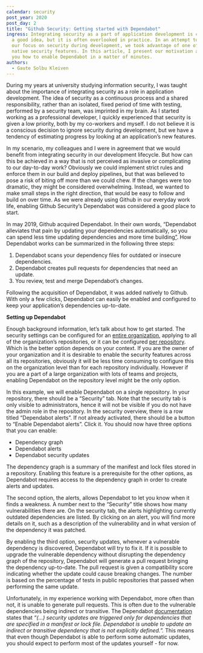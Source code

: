 ```yaml
---
calendar: security
post_year: 2020
post_day: 2
title: "Github Security: Getting started with Dependabot"
ingress: Integrating security as a part of application development is considered
  a good idea, but it is often overlooked in practice. In an attempt to increase
  our focus on security during development, we took advantage of one of Github's
  native security features. In this article, I present our motivation and show
  you how to enable Dependabot in a matter of minutes.
authors:
  - Gaute Solbu Kleiven
---
```

During my years at university studying information security, I was taught about the importance of integrating security as a role in application development. The idea of security as a continuous process and a shared responsibility, rather than an isolated, fixed period of time with testing, performed by a security team, was imprinted in my brain. As I started working as a professional developer, I quickly experienced that security is given a low priority, both by my co-workers and myself. I do not believe it is a conscious decision to ignore security during development, but we have a tendency of estimating progress by looking at an application’s new features.

In my scenario, my colleagues and I were in agreement that we would benefit from integrating security in our development lifecycle. But how can this be achieved in a way that is not perceived as invasive or complicating to our day-to-day work? Obviously we could implement strict rules and enforce them in our build and deploy pipelines, but that was believed to pose a risk of biting off more than we could chew. If the changes were too dramatic, they might be considered overwhelming. Instead, we wanted to make small steps in the right direction, that would be easy to follow and build on over time. As we were already using Github in our everyday work life, enabling Github Security’s Dependabot was considered a good place to start.

In may 2019, Github acquired Dependabot. In their own words, “Dependabot alleviates that pain by updating your dependencies automatically, so you can spend less time updating dependencies and more time building[”](https://github.blog/2020-06-01-keep-all-your-packages-up-to-date-with-dependabot/). How Dependabot works can be summarized in the following three steps:

1. Dependabot scans your dependency files for outdated or insecure dependencies.
2. Dependabot creates pull requests for dependencies that need an update.
3. You review, test and merge Dependabot’s changes.

Following the acquisition of Dependabot, it was added natively to Github. With only a few clicks, Dependabot can easily be enabled and configured to keep your application’s dependencies up-to-date.

**Setting up Dependabot**

Enough background information, let’s talk about how to get started. The security settings can be configured for an [entire organization](https://docs.github.com/en/free-pro-team@latest/github/setting-up-and-managing-organizations-and-teams/managing-security-and-analysis-settings-for-your-organization), applying to all of the organization’s repositories, or it can be configured [per repository](https://docs.github.com/en/free-pro-team@latest/github/administering-a-repository/managing-security-and-analysis-settings-for-your-repository). Which is the better option depends on your context. If you are the owner of your organization and it is desirable to enable the security features across all its repositories, obviously it will be less time consuming to configure this on the organization level than for each repository individually. However if you are a part of a large organization with lots of teams and projects, enabling Dependabot on the repository level might be the only option.

In this example, we will enable Dependabot on a single repository. In your repository, there should be a “Security” tab. Note that the security tab is only visible to administrators, hence it will not be visible if you do not have the admin role in the repository. In the security overview, there is a row titled “Dependabot alerts”. If not already activated, there should be a button to “Enable Dependabot alerts”. Click it. You should now have three options that you can enable:

* Dependency graph
* Dependabot alerts
* Dependabot security updates

The dependency graph is a summary of the manifest and lock files stored in a repository. Enabling this feature is a prerequisite for the other options, as Dependabot requires access to the dependency graph in order to create alerts and updates.

The second option, the alerts, allows Dependabot to let you know when it finds a weakness. A number next to the “Security” title shows how many vulnerabilities there are. On the security tab, the alerts highlighting currently outdated dependencies are listed. By clicking on an alert, you will find more details on it, such as a description of the vulnerability and in what version of the dependency it was patched.

By enabling the third option, security updates, whenever a vulnerable dependency is discovered, Dependabot will try to fix it. If it is possible to upgrade the vulnerable dependency without disrupting the dependency graph of the repository, Dependabot will generate a pull request bringing the dependency up-to-date. The pull request is given a compatibility score indicating whether the update could cause breaking changes. The number is based on the percentage of tests in public repositories that passed when performing the same update.

Unfortunately, in my experience working with Dependabot, more often than not, it is unable to generate pull requests. This is often due to the vulnerable dependencies being indirect or transitive. The Dependabot [documentation](https://docs.github.com/en/free-pro-team@latest/github/managing-security-vulnerabilities/about-dependabot-security-updates#about-dependabot-security-updates) states that *“(...) security updates are triggered only for dependencies that are specified in a manifest or lock file. Dependabot is unable to update an indirect or transitive dependency that is not explicitly defined.”.* This means that even though Dependabot is able to perform some automatic updates, you should expect to perform most of the updates yourself - for now.